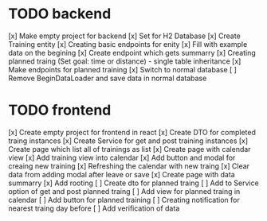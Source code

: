 # TODO backend
[x] Make empty project for backend
[x] Set for H2 Database
[x] Create Training entity
[x] Creating basic endpoints for enity
[x] Fill with example data on the begining
[x] Create endpoint which gets summarry
[x] Creating planned traing (Set goal: time or distance) - single table inheritance
[x] Make endpoints for planned training
[x] Switch to normal database
[ ] Remove BeginDataLoader and save data in normal database

# TODO frontend
[x] Create empty project for frontend in react
[x] Create DTO for completed traing instances
[x] Create Service for get and post training instances
[x] Create page which list all of trainings as list
[x] Create page with calendar view
[x] Add training view into calendar
[x] Add button and modal for creaing new training
[x] Refreshing the calendar with new traing
[x] Clear data from adding modal after leave or save
[x] Create page with data summarry
[x] Add rooting
[ ] Create dto for planned traing
[ ] Add to Service option of get and post planned traing
[ ] Add view for planned traing in calendar
[ ] Add button for planned training
[ ] Creating notification for nearest traing day before
[ ] Add verification of data